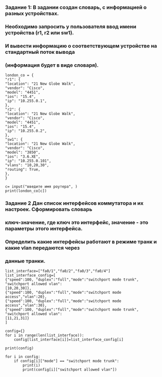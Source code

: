 ### Задание 1: В задании создан словарь, с информацией о разных устройствах.
### Необходимо запросить у пользователя ввод имени устройства (r1, r2 или sw1).
### И вывести информацию о соответствующем устройстве на стандартный поток вывода
### (информация будет в виде словаря).


```
london_co = {
"r1": {
"location": "21 New Globe Walk",
"vendor": "Cisco",
"model": "4451",
"ios": "15.4",
"ip": "10.255.0.1",
},
"r2": {
"location": "21 New Globe Walk",
"vendor": "Cisco",
"model": "4451",
"ios": "15.4",
"ip": "10.255.0.2",
},
"sw1": {
"location": "21 New Globe Walk",
"vendor": "Cisco",
"model": "3850",
"ios": "3.6.XE",
"ip": "10.255.0.101",
"vlans": "10,20,30",
"routing": True,
},
}

c= input("введите имя роутера", )
print(london_co[c])

```

### Задание 2 Дан список интерфейсов коммутатора и их настроек. Сформировать словарь
### ключ-значение, где ключ это интерфейс, значение - это параметры этого интерфейса.
### Определить какие интерфейсы работают в режиме транк и какие vlan передаются через
### данные транки.

```
list_interface=["fa0/1","fa0/2","fa0/3","fa0/4"]
list_interface_config=[
{"speed":100, "duplex":"full","mode":"switchport mode trunk", "switchport allowed vlan":
[10,20,30]},
{"speed":100, "duplex":"full","mode":"switchport mode access","vlan":20},
{"speed":100, "duplex":"full","mode":"switchport mode access","vlan":30},
{"speed":100, "duplex":"full","mode":"switchport mode trunk", "switchport allowed vlan":
[11,21,31]}
]

config={}
for i in range(len(list_interface)):
    config[list_interface[i]]=list_interface_config[i]

print(config)

for i in config:
    if config[i]["mode"] == "switchport mode trunk":
        print(i)
        print(config[i]["switchport allowed vlan"])
		
```		